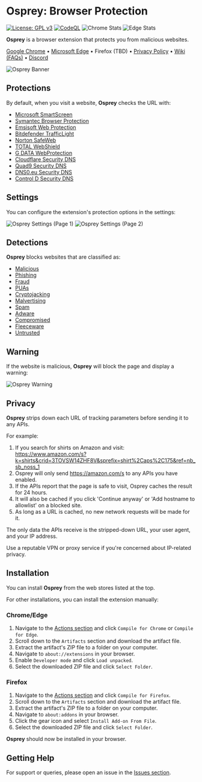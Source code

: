 # Osprey: Browser Protection

[![License: GPL v3](https://img.shields.io/badge/License-GPLv3-blue.svg)](LICENSE)
[![CodeQL](https://github.com/Foulest/Osprey/actions/workflows/github-code-scanning/codeql/badge.svg)](https://github.com/Foulest/Osprey/actions/workflows/github-code-scanning/codeql)
![Chrome Stats](https://img.shields.io/chrome-web-store/users/jmnpibhfpmpfjhhkmpadlbgjnbhpjgnd?label=Chrome%20Installs&color=00CC00)
![Edge Stats](https://img.shields.io/badge/dynamic/json?label=Edge%20Installs&color=00CC00&query=%24.activeInstallCount&url=https%3A%2F%2Fmicrosoftedge.microsoft.com%2Faddons%2Fgetproductdetailsbycrxid%2Fnopglhplnghfhpniofkcopmhbjdonlgn)

**Osprey** is a browser extension that protects you from malicious websites.

[Google Chrome](https://chromewebstore.google.com/detail/osprey-browser-protection/jmnpibhfpmpfjhhkmpadlbgjnbhpjgnd)
• [Microsoft Edge](https://microsoftedge.microsoft.com/addons/detail/osprey-browser-protectio/nopglhplnghfhpniofkcopmhbjdonlgn)
• Firefox (TBD)
• [Privacy Policy](https://github.com/Foulest/Osprey/blob/main/.github/PRIVACY.md)
• [Wiki (FAQs)](https://github.com/Foulest/Osprey/wiki)
• [Discord](https://discord.gg/ujYcBCgkSr)

![Osprey Banner](https://i.imgur.com/K8m11GN.png)

## Protections

By default, when you visit a website, **Osprey** checks the URL with:

- [Microsoft SmartScreen](https://learn.microsoft.com/en-us/windows/security/operating-system-security/virus-and-threat-protection/microsoft-defender-smartscreen)
- [Symantec Browser Protection](https://chromewebstore.google.com/detail/symantec-browser-protecti/hielpjjagjimpgppnopiibaefhfpbpfn)
- [Emsisoft Web Protection](https://emsisoft.com/en/help/1636/web-protection)
- [Bitdefender TrafficLight](https://bitdefender.com/en-us/consumer/trafficlight)
- [Norton SafeWeb](https://safeweb.norton.com)
- [TOTAL WebShield](https://dashboard.totalwebshield.com/products/totalwebshield)
- [G DATA WebProtection](https://gdata.de/help/en/consumer/FAQ/webProtectionWinFAQ)
- [Cloudflare Security DNS](https://blog.cloudflare.com/introducing-1-1-1-1-for-families/#two-flavors-1-1-1-2-no-malware-1-1-1-3-no-malware-or-adult-content)
- [Quad9 Security DNS](https://quad9.net)
- [DNS0.eu Security DNS](https://dns0.eu/zero)
- [Control D Security DNS](https://controld.com/free-dns)

## Settings

You can configure the extension's protection options in the settings:

![Osprey Settings (Page 1)](https://i.imgur.com/ig7Rpr0.png)
![Osprey Settings (Page 2)](https://i.imgur.com/4RBp62u.png)

## Detections

**Osprey** blocks websites that are classified as:

- [Malicious](https://us.norton.com/blog/malware/what-are-malicious-websites)
- [Phishing](https://f-secure.com/us-en/articles/what-is-phishing)
- [Fraud](https://usa.kaspersky.com/resource-center/preemptive-safety/scam-websites)
- [PUAs](https://us.norton.com/blog/malware/what-are-puas-potentially-unwanted-applications)
- [Cryptojacking](https://kaspersky.com/resource-center/definitions/what-is-cryptojacking)
- [Malvertising](https://malwarebytes.com/malvertising)
- [Spam](https://developers.google.com/search/docs/essentials/spam-policies)
- [Adware](https://us.norton.com/blog/malware/adware)
- [Compromised](https://malwarebytes.com/glossary/compromised)
- [Fleeceware](https://blog.avast.com/how-to-spot-fleeceware)
- [Untrusted](https://mcafee.com/blogs/internet-security/how-to-tell-whether-a-website-is-safe-or-unsafe)

## Warning

If the website is malicious, **Osprey** will block the page and display a warning:

![Osprey Warning](https://i.imgur.com/1gzZntl.png)

## Privacy

**Osprey** strips down each URL of tracking parameters before sending it to any APIs.

For example:
1. If you search for shirts on Amazon and visit: https://www.amazon.com/s?k=shirts&crid=3TOVSW14ZHF8V&sprefix=shirt%2Caps%2C175&ref=nb_sb_noss_1
2. Osprey will only send https://amazon.com/s to any APIs you have enabled.
3. If the APIs report that the page is safe to visit, Osprey caches the result for 24 hours.
4. It will also be cached if you click 'Continue anyway' or 'Add hostname to allowlist' on a blocked site.
5. As long as a URL is cached, no new network requests will be made for it.

The only data the APIs receive is the stripped-down URL, your user agent, and your IP address.

Use a reputable VPN or proxy service if you're concerned about IP-related privacy.

## Installation

You can install **Osprey** from the web stores listed at the top.

For other installations, you can install the extension manually:

### Chrome/Edge

1. Navigate to the [Actions section](https://github.com/Foulest/Osprey/actions/workflows) and click `Compile for Chrome` or `Compile for Edge`.
2. Scroll down to the `Artifacts` section and download the artifact file.
3. Extract the artifact's ZIP file to a folder on your computer.
4. Navigate to `about://extensions` in your browser.
5. Enable `Developer mode` and click `Load unpacked`.
6. Select the downloaded ZIP file and click `Select Folder`.

### Firefox

1. Navigate to the [Actions section](https://github.com/Foulest/Osprey/actions/workflows) and click `Compile for Firefox`.
2. Scroll down to the `Artifacts` section and download the artifact file.
3. Extract the artifact's ZIP file to a folder on your computer.
4. Navigate to `about:addons` in your browser.
5. Click the gear icon and select `Install Add-on From File`.
6. Select the downloaded ZIP file and click `Select Folder`.

**Osprey** should now be installed in your browser.

## Getting Help

For support or queries, please open an issue in the [Issues section](https://github.com/Foulest/Osprey/issues).
